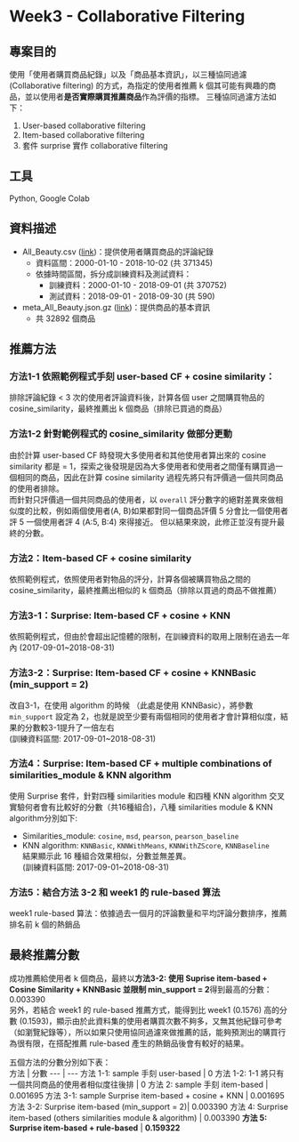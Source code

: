 
# Week3 - Collaborative Filtering

## 專案目的

使用「使用者購買商品紀錄」以及「商品基本資訊」，以三種協同過濾 (Collaborative filtering) 的方式，為指定的使用者推薦 k 個其可能有興趣的商品，並以使用者**是否實際購買推薦商品**作為評價的指標。
三種協同過濾方法如下：
1. User-based collaborative filtering
2. Item-based collaborative filtering
3. 套件 surprise 實作 collaborative filtering

## 工具

Python, Google Colab

## 資料描述

- All_Beauty.csv ([link](http://deepyeti.ucsd.edu/jianmo/amazon/categoryFilesSmall/All_Beauty.csv))：提供使用者購買商品的評論紀錄
    - 資料區間：2000-01-10 - 2018-10-02 (共 371345)
    - 依據時間區間，拆分成訓練資料及測試資料：
        - 訓練資料：2000-01-10 - 2018-09-01 (共 370752)
        - 測試資料：2018-09-01 - 2018-09-30 (共 590)
- meta_All_Beauty.json.gz ([link](http://deepyeti.ucsd.edu/jianmo/amazon/metaFiles2/meta_All_Beauty.json.gz))：提供商品的基本資訊
    - 共 32892 個商品


## 推薦方法

### 方法1-1 依照範例程式手刻 user-based CF + cosine similarity：  
排除評論紀錄 < 3 次的使用者評論資料後，計算各個 user 之間購買物品的 cosine_similarity，最終推薦出 k 個商品（排除已買過的商品）

### 方法1-2 針對範例程式的 cosine_similarity 做部分更動  
由於計算 user-based CF 時發現大多使用者和其他使用者算出來的 cosine similarity 都是 = 1，探索之後發現是因為大多使用者和使用者之間僅有購買過一個相同的商品，因此在計算 cosine similarity 過程先將只有評價過一個共同商品的使用者排除。  
而針對只評價過一個共同商品的使用者，以 `overall` 評分數字的絕對差異來做相似度的比較，例如兩個使用者(A, B)如果都對同一個商品評價 5 分會比一個使用者評 5 一個使用者評 4 (A:5, B:4) 來得接近。
但以結果來說，此修正並沒有提升最終的分數。

### 方法2：Item-based CF + cosine similarity
依照範例程式，依照使用者對物品的評分，計算各個被購買物品之間的 cosine_similarity，最終推薦出相似的 k 個商品（排除以買過的商品不做推薦）

### 方法3-1：Surprise: Item-based CF + cosine + KNN
依照範例程式，但由於會超出記憶體的限制，在訓練資料的取用上限制在過去一年內 (2017-09-01~2018-08-31)

### 方法3-2：Surprise: Item-based CF + cosine + KNNBasic (min_support = 2) 
改自3-1，在使用 algorithm 的時候 （此處是使用 KNNBasic），將參數 `min_support` 設定為 2，也就是說至少要有兩個相同的使用者才會計算相似度，結果的分數較3-1提升了一倍左右  
(訓練資料區間: 2017-09-01~2018-08-31)

### 方法4：Surprise: Item-based CF + multiple combinations of similarities_module & KNN algorithm
使用 Surprise 套件，針對四種 similarities module 和四種 KNN algorithm 交叉實驗何者會有比較好的分數（共16種組合)，八種 similarities module & KNN algorithm分別如下:  
- Similarities_module: `cosine`, `msd`, `pearson`, `pearson_baseline`
- KNN algorithm: `KNNBasic`, `KNNWithMeans`, `KNNWithZScore`, `KNNBaseline`    
結果顯示此 16 種組合效果相似，分數並無差異。   
(訓練資料區間: 2017-09-01~2018-08-31)

### 方法5：結合方法 3-2 和 week1 的 rule-based 算法
week1 rule-based 算法：依據過去一個月的評論數量和平均評論分數排序，推薦排名前 k 個的熱銷品 


## 最終推薦分數  

成功推薦給使用者 k 個商品，最終以**方法3-2: 使用 Suprise item-based + Cosine Similarity + KNNBasic 並限制 min_support = 2**得到最高的分數：0.003390    
另外，若結合 week1 的 rule-based 推薦方式，能得到比 week1 (0.1576) 高的分數 (0.1593)，顯示由於此資料集的使用者購買次數不夠多，又無其他紀錄可參考（如瀏覽紀錄等），所以如果只使用協同過濾來做推薦的話，能夠預測出的購買行為很有限，在搭配推薦 rule-based 產生的熱銷品後會有較好的結果。 

五個方法的分數分別如下表：  
方法 | 分數
--- | ---
方法 1-1: sample 手刻 user-based | 0
方法 1-2: 1-1 將只有一個共同商品的使用者相似度往後排 | 0
方法 2: sample 手刻 item-based | 0.001695
方法 3-1: sample Surprise item-based + cosine + KNN | 0.001695
方法 3-2: Surprise item-based (min_support = 2)| 0.003390
方法 4: Surprise item-based (others similarities module & algorithm) | 0.003390
**方法 5: Surprise item-based + rule-based** | **0.159322**
